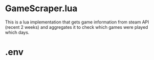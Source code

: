 # GameScraper.lua

This is a lua implementation that gets game information from steam API (recent 2 weeks) and aggregates it to check which games were played which days.

# .env
